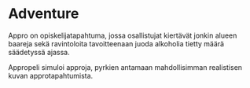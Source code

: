 # Adventure

Appro on opiskelijatapahtuma, jossa osallistujat kiertävät jonkin alueen baareja sekä ravintoloita tavoitteenaan juoda alkoholia tietty määrä säädetyssä ajassa.

Appropeli simuloi approja, pyrkien antamaan mahdollisimman realistisen kuvan approtapahtumista. 
